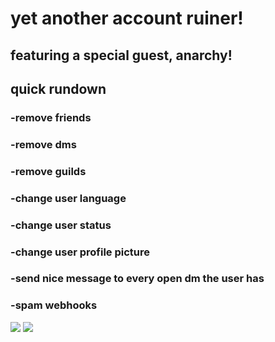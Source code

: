 # yet another account ruiner!<br>

## featuring a special guest, anarchy!<br>

## quick rundown<br>
### -**remove friends**<br>
### -**remove dms**<br>
### -**remove guilds**<br>
### -**change user language**<br>
### -**change user status**<br>
### -**change user profile picture**<br>
### -**send nice message to every open dm the user has**<br>
### -**spam webhooks**<br>

![](https://cdn.discordapp.com/attachments/740669580112035945/750761879990829147/unknown.png)
![](https://cdn.discordapp.com/attachments/744102235020984333/750762996359364618/unknown.png)
